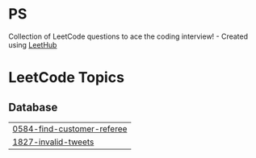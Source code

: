 # PS
Collection of LeetCode questions to ace the coding interview! - Created using [LeetHub](https://github.com/QasimWani/LeetHub)

<!---LeetCode Topics Start-->
# LeetCode Topics
## Database
|  |
| ------- |
| [0584-find-customer-referee](https://github.com/ahmedashrfhassan/PS/tree/master/0584-find-customer-referee) |
| [1827-invalid-tweets](https://github.com/ahmedashrfhassan/PS/tree/master/1827-invalid-tweets) |
<!---LeetCode Topics End-->